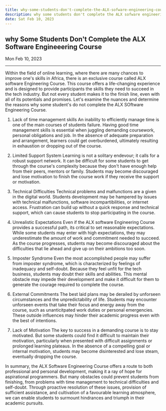 ```yaml
---
title: why-some-students-don't-complete-the-ALX-sofware-engineering-course
description: why some students don't complete the ALX sofware engineering course
date: Sat Feb 10, 2023
---
```


## why Some Students Don't Complete the ALX Software Engineeering Course

<div><p> Mon Feb 10, 2023 </p></div>

<hr>

Within the field of online learning, where there are many chances to improve one's skills in Africa, there is an exclusive course called ALX software Engineering Course. This course offers a life-changing experience and is designed to provide participants the skills they need to succeed in the tech industry. But not every student makes it to the finish line, even with all of its potentials and promises. Let's examine the nuances and determine the reasons why some student's do not complete the ALX SOftware Engineering Course.

1. Lack of time management skills
An inability to efficiently manage time is one of the main courses of students failure. Having good time management skills is essential when juggling demanding coursework, personal obligations and job. In the absence of adequate preparation and arrangement, learners could get overburdened, ultimately resulting in exhaustion or dropping out of the course.

2. Limited Support System
Learning is not a solitary endevour; it calls for a robust support network. It can be difficult for some students to get through the course's complexity because they don't have enough help from their peers, mentors or family. Students may become discouraged and lose motivation to finish the course work if they receive the support or motivation.

3. Technical Difficulties
Technical problems and malfunctions are a given in the digital world. Students development may be hampered by issues with technical malfunctions, software incompartibilities, or internet access. Frustration can build up without a quick response and technical support, which can cause students to stop participating in the course.

4. Unrealistic Expectations
Even if the ALX software Engineering Course provides a successful path, its critical to set reasonable expectations. While some students may enter with high expectations, they may underestimate the amount of work and commitment needed to succeed. As the course progresses, students may become discouraged about the difficulties that lie ahead and give up on their ambitions too soon.

5. Imposter Syndrome
Even the most accomplished people may suffer from imposter syndrome, which is characterized by feelings of inadequacy and self-doubt. Because they feel unfit for the tech business, students may doubt their skills and abilities. This mental obstacle may impede their development and make it difficult for them to generate the courage required to complete the course.

6. External Commitments
The best laid plans may be derailed by unforseen circumstances and the unpredictability of life. Students may encounter unforseen events that take their focus and energy away from the course, such as unanticitpated work duties or personal emergencies. These outside influences may hinder their academic progress even with the best of intentions.

7. Lack of Motivation
The key to success in a demanding course is to stay motivated. But some students could find it difficult to maintain their motivation, particularly when presented with difficult assignments or prolonged learning plateaus. In the absence of a compelling goal or internal motivation, students may become disinterested and lose steam, eventually dropping the course.

In summary, the ALX Software Engineering Course offers a route to both professional and personal development, making it a ray of hope for aspirational programmers. But many obstacles could prevent students from finishing, from problems with time management to technical difficulties and self-doubt. Through proactive resolution of these issues, provision of sufficient assistance, and cultivation of a favourable learning atmosphere, we can enable students to surmount hindrances and triumph in their academic pursuits.
